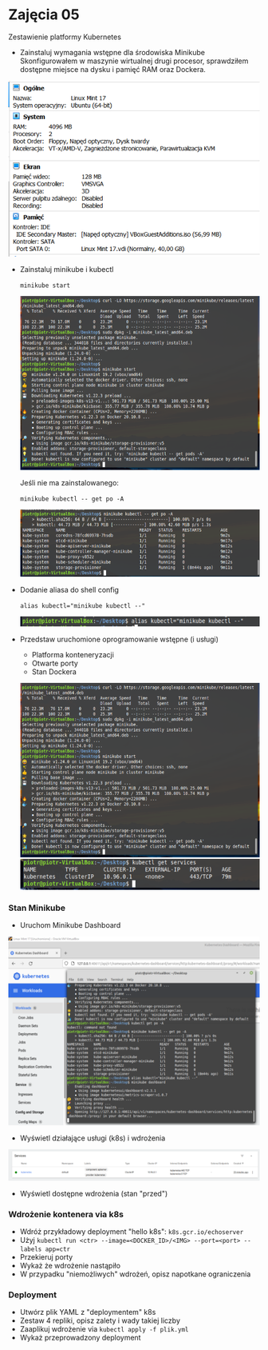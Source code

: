 # Zajęcia 05

Zestawienie platformy Kubernetes

-   Zainstaluj wymagania wstępne dla środowiska Minikube
	Skonfigurowałem w maszynie wirtualnej drugi procesor, sprawdziłem dostępne miejsce na dysku i pamięć RAM oraz Dockera.
	
![1](imgs/1.png)
-   Zainstaluj minikube i kubectl

	``` minikube start ```
	
	![2](imgs/2.png)
	
	Jeśli nie ma zainstalowanego:
	
    ```minikube kubectl -- get po -A```

	![3](imgs/3.png)

- Dodanie aliasa do shell config

	``` alias kubectl="minikube kubectl --"  ```
	
	![4](imgs/4.png)
	
-   Przedstaw uruchomione oprogramowanie wstępne (i usługi)
    -   Platforma konteneryzacji
    -   Otwarte porty
    -   Stan Dockera
    
    ![2](imgs/2.png)
    ![7](imgs/7.png)

### Stan Minikube

-   Uruchom Minikube Dashboard

![5](imgs/5.png)

-   Wyświetl działające usługi (k8s) i wdrożenia

![6](imgs/6.png)

-   Wyświetl dostępne wdrożenia (stan "przed")

### Wdrożenie kontenera via k8s

-   Wdróż przykładowy deployment "hello k8s":  `k8s.gcr.io/echoserver`
-   Użyj  `kubectl run <ctr> --image=<DOCKER_ID>/<IMG> --port=<port> --labels app=ctr`
-   Przekieruj porty
-   Wykaż że wdrożenie nastąpiło
-   W przypadku "niemożliwych" wdrożeń, opisz napotkane ograniczenia

### Deployment

-   Utwórz plik YAML z "deploymentem" k8s
-   Zestaw 4 repliki, opisz zalety i wady takiej liczby
-   Zaaplikuj wdrożenie via  `kubectl apply -f plik.yml`
-   Wykaż przeprowadzony deployment
